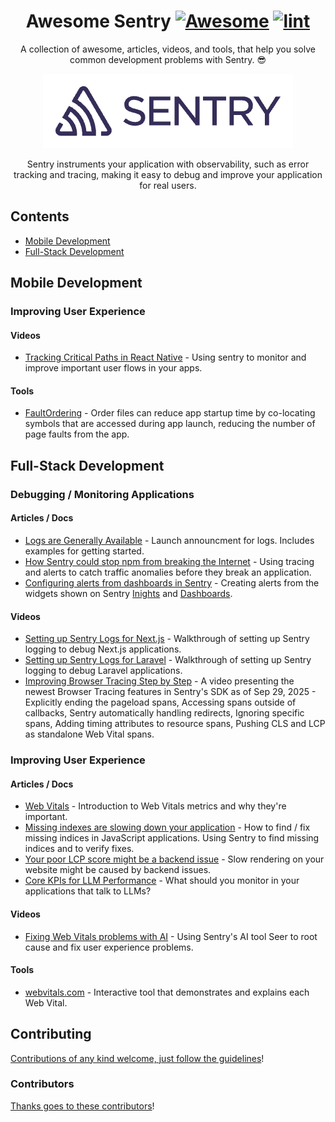 <div align='center'>

<!-- title -->

<!--lint ignore no-dead-urls-->

# Awesome Sentry [![Awesome](https://awesome.re/badge.svg)](https://awesome.re) [![lint](https://github.com/bcoe/awesome-sentry/actions/workflows/lint.yaml/badge.svg)](https://github.com/bcoe/awesome-sentry/actions/workflows/lint.yaml)

<!-- subtitle -->

A collection of awesome, articles, videos, and tools, that help you solve common development problems with Sentry. 😎

<!-- image -->

<a href='https://sentry.io' target='_blank' rel='noopener noreferrer'>
  <img src='./sentry-logo.png' />
</a>

<!-- description -->

Sentry instruments your application with observability, such as error tracking and tracing, making it easy to debug and improve your application for real users.

</div>

<!-- TOC -->

## Contents

- [Mobile Development](#mobile-development)
- [Full-Stack Development](#full-stack-development)

<!-- CONTENT -->

## Mobile Development

### Improving User Experience

#### Videos

- [Tracking Critical Paths in React Native](https://www.youtube.com/watch?v=4s8BlzwWiIA) - Using sentry to monitor and improve important user flows in your apps.

#### Tools

- [FaultOrdering](https://github.com/getsentry/FaultOrdering) - Order files can reduce app startup time by co-locating symbols that are accessed during app launch, reducing the number of page faults from the app.

## Full-Stack Development

### Debugging / Monitoring Applications

#### Articles / Docs

- [Logs are Generally Available](https://blog.sentry.io/logs-generally-available/) - Launch announcment for logs. Includes examples for getting started.
- [How Sentry could stop npm from breaking the Internet](https://blog.sentry.io/how-sentry-could-stop-npm-from-breaking-the-internet/) - Using tracing and alerts to catch traffic anomalies before they break an application.
- [Configuring alerts from dashboards in Sentry](https://blog.sentry.io/use-sentry-insights-trigger-alerts-debug-issues/) - Creating alerts from the widgets shown on Sentry [Inights](https://docs.sentry.io/product/insights/) and [Dashboards](https://docs.sentry.io/product/dashboards/custom-dashboards/).

#### Videos

- [Setting up Sentry Logs for Next.js](https://www.youtube.com/watch?v=m3zuWITW-yI) - Walkthrough of setting up Sentry logging to debug Next.js applications.
- [Setting up Sentry Logs for Laravel](https://www.youtube.com/watch?v=isyAwH9t68M&t=1s) - Walkthrough of setting up Sentry logging to debug Laravel applications.
- [Improving Browser Tracing Step by Step](https://www.youtube.com/watch?v=iUxyRV99AwY) - A video presenting the newest Browser Tracing features in Sentry's SDK as of Sep 29, 2025 - Explicitly ending the pageload spans, Accessing spans outside of callbacks, Sentry automatically handling redirects, Ignoring specific spans, Adding timing attributes to resource spans, Pushing CLS and LCP as standalone Web Vital spans.

### Improving User Experience

#### Articles / Docs

- [Web Vitals](https://web.dev/articles/vitals) - Introduction to Web Vitals metrics and why they're important.
- [Missing indexes are slowing down your application](https://blog.sentry.io/missing-indexes-are-slowing-down-your-database-heres-how-to-find-and-fix/) - How to find / fix missing indices in JavaScript applications. Using Sentry to find missing indices and to verify fixes.
- [Your poor LCP score might be a backend issue](https://blog.sentry.io/your-bad-lcp-score-might-be-a-backend-issue/) - Slow rendering on your website might be caused by backend issues.
- [Core KPIs for LLM Performance](https://blog.sentry.io/core-kpis-llm-performance-how-to-track-metrics/) - What should you monitor in your applications that talk to LLMs?

#### Videos

- [Fixing Web Vitals problems with AI](https://www.youtube.com/watch?v=CAcgTvB1aXs) - Using Sentry's AI tool Seer to root cause and fix user experience problems.

#### Tools

- [webvitals.com](https://webvitals.com/) - Interactive tool that demonstrates and explains each Web Vital.

<!-- END CONTENT -->

## Contributing

[Contributions of any kind welcome, just follow the guidelines](contributing.md)!

### Contributors

[Thanks goes to these contributors](https://github.com/bcoe/awesome-sentry/graphs/contributors)!
